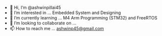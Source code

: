 - 👋 Hi, I’m @ashwinpillai45
- 👀 I’m interested in ... Embedded System and Designing
- 🌱 I’m currently learning ... M4 Arm Programming (STM32) and FreeRTOS
- 💞️ I’m looking to collaborate on ...
- 📫 How to reach me ... ashwinp45@gmail.com

<!---
ashwinpillai45/ashwinpillai45 is a ✨ special ✨ repository because its `README.md` (this file) appears on your GitHub profile.
You can click the Preview link to take a look at your changes.
--->
